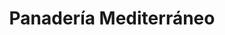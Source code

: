 ---
title: "Panadería Mediterráneo"
url: /ciudad-guayana-puerto-ordaz/panaderia-mediterraneo/
shop: Bäckerei
---